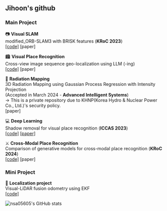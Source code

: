 <div align="left">
    
## Jihoon's github

### Main Project

📷 **Visual SLAM**  
modified_ORB-SLAM3 with BRISK features (**KRoC 2023**)  
[[code]](https://github.com/nsa05605/modified_ORB_SLAM3)
[paper]  


🏙️ **Visual Place Recognition**  
Cross-view image sequence geo-localization using LLM (-ing)  
[[code]](https://github.com/nsa05605/SL-CVGL)
[paper]  


👷 **Radiation Mapping**  
3D Radiation Mapping using Gaussian Process Regression with Intensity Projection  
(Accepted in March 2024 - **Advanced Intelligent Systems**)  
    &rightarrow; This is a private repository due to KHNP(Korea Hydro & Nuclear Power Co., Ltd.)'s security policy.  
[paper]  


💻 **Deep Learning**  
Shadow removal for visual place recognition (**ICCAS 2023**)  
[[code]](https://github.com/nsa05605/DC-ShadowNet-Hard-and-Soft-Shadow-Removal)
[[paper]](https://ieeexplore.ieee.org/abstract/document/10316775?casa_token=NSahX8fBSjkAAAAA:2WPO7YB_IA4VJbGKRudbZuydId-X8gjnF31BuZGep52rfmLumkLv-AmJ8fbPjEDqWdM35S91_30)  
  
 
⚔️ **Cross-Modal Place Recognition**  
Comparison of generative models for cross-modal place recognition (**KRoC 2024**)  
[[code]](https://github.com/nsa05605/Compare_GANs_for_Cross-Modal_Place-Recognition)
[paper]

### Mini Project  
🚙 **Localization project**  
Visual-LiDAR fusion odometry using EKF  
[[code]](https://github.com/nsa05605/Visual-LiDAR-fusion_EKF-odometry)


![nsa05605's GitHub stats](https://github-readme-stats.vercel.app/api?username=nsa05605&theme=vue_icons=true)

</div>

